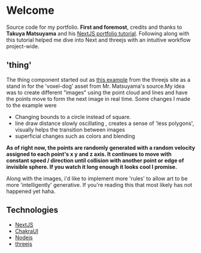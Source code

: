 # Welcome
  Source code for my portfolio. **First and foremost**, credits and thanks to **Takuya Matsuyama** and his [NextJS portfolio tutorial](https://www.youtube.com/watch?v=bSMZgXzC9AA). Following along with this tutorial helped me dive into Next and threejs with an intuitive workflow project-wide. 

    
## 'thing'

  The thing component started out as [this example](https://threejs.org/examples/?q=draw#webgl_buffergeometry_drawrange) from the threejs site as a stand in for the 'voxel-dog' asset from Mr. Matsuyama's source.My idea was to create different "images" using the point cloud and lines and have the points move to form the next image in real time.
  Some changes I made to the example were
  
  * Changing bounds to a circle instead of square.
  * line draw distance slowly oscillating , creates a sense of 'less polygons', visually helps the transition
  between images
  * superficial changes such as colors and blending
 
   **As of right now, the points are randomly generated with a random velocity assigned to each point's x y and z axis. It continues to move with constant speed / direction until collision with another point or edge of invisible sphere. If you watch it long enough it looks cool I promise.**

  Along with the images, i'd like to implement more 'rules' to allow art to be more 'intelligently'  generative. If you're reading this that most likely has not happened yet haha. 




## Technologies
  * [NextJS](https://nextjs.org/)
  * [ChakraUI](https://chakra-ui.com/docs/components/overlay/menu)
  * [Nodejs](https://nodejs.org/en/about/)
  * [threejs](https://threejs.org/) 



